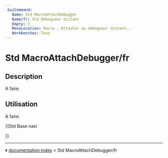 ```yaml
---
 GuiCommand:
   Name: Std MacroAttachDebugger
   Name/fr: Std Débogueur distant
   Empty: 1
   MenuLocation: Macro , Attacher au débogueur distant...
   Workbenches: Tous
---
```


# Std MacroAttachDebugger/fr

## Description

A faire.

## Utilisation

A faire.





{{Std Base navi

}}



---
⏵ [documentation index](../README.md) > Std MacroAttachDebugger/fr
